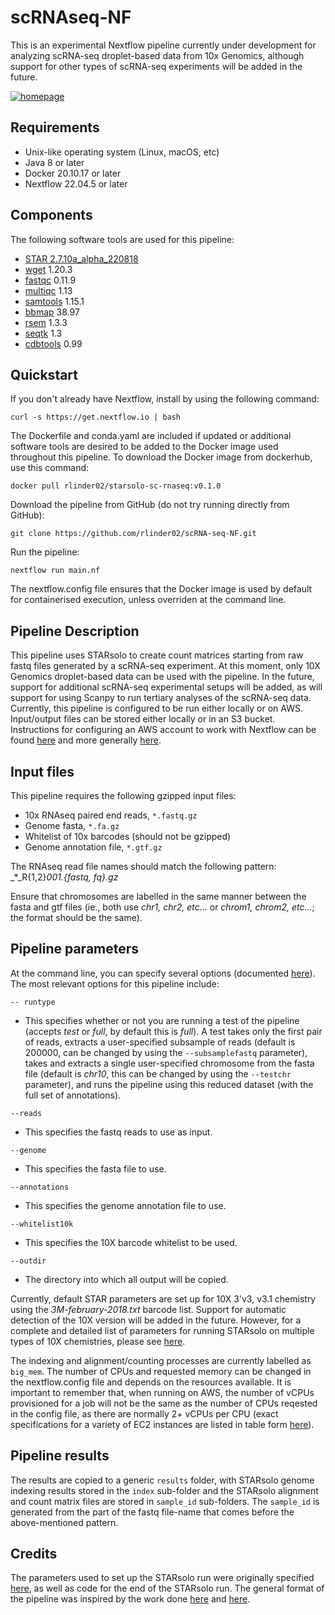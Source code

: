 # scRNAseq-NF

This is an experimental Nextflow pipeline currently under development for analyzing scRNA-seq droplet-based data from 10x Genomics, although support for other types of scRNA-seq experiments will be added in the future. 

[![homepage](https://img.shields.io/badge/nextflow-%E2%89%A522.04.5-brightgreen.svg)](https://nextflow.io/ "Redirect to nextflow homepage")

## Requirements

- Unix-like operating system (Linux, macOS, etc)
- Java 8 or later
- Docker 20.10.17 or later
- Nextflow 22.04.5 or later

## Components

The following software tools are used for this pipeline:

- [STAR 2.7.10a_alpha_220818](https://github.com/alexdobin/STAR/releases/tag/2.7.10a_alpha_220818) 
- [wget](https://www.gnu.org/software/wget/) 1.20.3
- [fastqc](https://www.bioinformatics.babraham.ac.uk/projects/fastqc/) 0.11.9
- [multiqc](https://multiqc.info/) 1.13
- [samtools](http://www.htslib.org/) 1.15.1
- [bbmap](https://jgi.doe.gov/data-and-tools/software-tools/bbtools/bb-tools-user-guide/bbmap-guide/) 38.97
- [rsem](https://github.com/deweylab/RSEM) 1.3.3
- [seqtk](https://github.com/lh3/seqtk) 1.3
- [cdbtools](https://github.com/gpertea/cdbfasta) 0.99

## Quickstart

If you don't already have Nextflow, install by using the following command:

```
curl -s https://get.nextflow.io | bash
```

The Dockerfile and conda.yaml are included if updated or additional software tools are desired to be added to the Docker image used throughout this pipeline. To download the Docker image from dockerhub, use this command:

```
docker pull rlinder02/starsolo-sc-rnaseq:v0.1.0
```

Download the pipeline from GitHub (do not try running directly from GitHub):

```
git clone https://github.com/rlinder02/scRNA-seq-NF.git
```

Run the pipeline:

```
nextflow run main.nf
```
The nextflow.config file ensures that the Docker image is used by default for containerised execution, unless overriden at the command line.


## Pipeline Description

This pipeline uses STARsolo to create count matrices starting from raw fastq files generated by a scRNA-seq experiment. At this moment, only 10X Genomics droplet-based data can be used with the pipeline. In the future, support for additional scRNA-seq experimental setups will be added, as will support for using Scanpy to run tertiary analyses of the scRNA-seq data. Currently, this pipeline is configured to be run either locally or on AWS. Input/output files can be stored either locally or in an S3 bucket. Instructions for configuring an AWS account to work with Nextflow can be found [here](https://staphb.org/resources/2020-04-29-nextflow_batch.html) and more generally [here](https://seqera.io/blog/nextflow-and-aws-batch-inside-the-integration-part-2-of-3/).

## Input files

This pipeline requires the following gzipped input files:

- 10x RNAseq paired end reads, `*.fastq.gz`
- Genome fasta, `*.fa.gz`
- Whitelist of 10x barcodes (should not be gzipped)
- Genome annotation file, `*.gtf.gz`

The RNAseq read file names should match the following pattern: _*_R{1,2}_001.{fastq, fq}.gz_

Ensure that chromosomes are labelled in the same manner between the fasta and gtf files (ie., both use _chr1, chr2, etc..._ or _chrom1, chrom2, etc..._; the format should be the same).

## Pipeline parameters 

At the command line, you can specify several options (documented [here](https://www.nextflow.io/docs/latest/)). The most relevant options for this pipeline include:

`-- runtype`

- This specifies whether or not you are running a test of the pipeline (accepts _test_ or _full_, by default this is _full_). A test takes only the first pair of reads, extracts a user-specified subsample of reads (default is 200000, can be changed by using the `--subsamplefastq` parameter), takes and extracts a single user-specified chromosome from the fasta file (default is _chr10_, this can be changed by using the `--testchr` parameter), and runs the pipeline using this reduced dataset (with the full set of annotations). 

`--reads`

- This specifies the fastq reads to use as input.

`--genome`

- This specifies the fasta file to use.

`--annotations`

- This specifies the genome annotation file to use.

`--whitelist10k`

- This specifies the 10X barcode whitelist to be used.

`--outdir`

- The directory into which all output will be copied.

Currently, default STAR parameters are set up for 10X 3'v3, v3.1 chemistry using the *3M-february-2018.txt* barcode list. Support for automatic detection of the 10X version will be added in the future. However, for a complete and detailed list of parameters for running STARsolo on multiple types of 10X chemistries, please see [here](https://github.com/cellgeni/STARsolo).

The indexing and alignment/counting processes are currently labelled as `big_mem`. The number of CPUs and requested memory can be changed in the nextflow.config file and depends on the resources available. It is important to remember that, when running on AWS, the number of vCPUs provisioned for a job will not be the same as the number of CPUs reqested in the config file, as there are normally 2+ vCPUs per CPU (exact specifications for a variety of EC2 instances are listed in table form [here](https://docs.aws.amazon.com/AWSEC2/latest/UserGuide/cpu-options-supported-instances-values.html)).

## Pipeline results

The results are copied to a generic `results` folder, with STARsolo genome indexing results stored in the `index` sub-folder and the STARsolo alignment and count matrix files are stored in `sample_id` sub-folders. The `sample_id` is generated from the part of the fastq file-name that comes before the above-mentioned pattern. 

## Credits

The parameters used to set up the STARsolo run were originally specified [here](https://github.com/cellgeni/STARsolo), as well as code for the end of the STARsolo run. The general format of the pipeline was inspired by the work done [here](https://github.com/nextflow-io/rnaseq-nf) and [here](https://github.com/nf-core/rnaseq).




